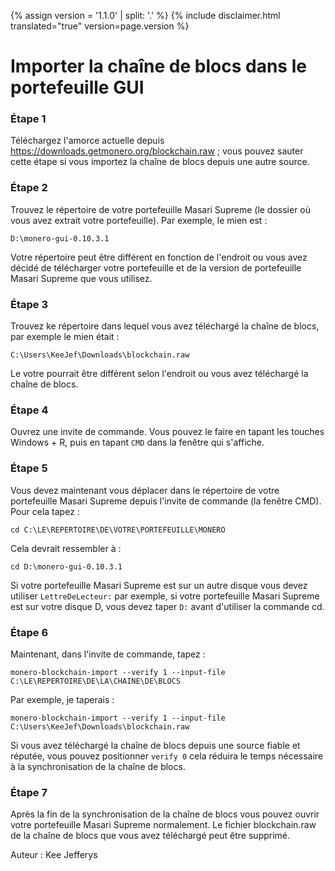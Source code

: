 {% assign version = '1.1.0' | split: '.' %}
{% include disclaimer.html translated="true" version=page.version %}
# Importer la chaîne de blocs dans le portefeuille GUI

### Étape 1

Téléchargez l'amorce actuelle depuis https://downloads.getmonero.org/blockchain.raw ; vous pouvez sauter cette étape si vous importez la chaîne de blocs depuis une autre source.

### Étape 2

Trouvez le répertoire de votre portefeuille Masari Supreme (le dossier où vous avez extrait votre portefeuille). Par exemple, le mien est :

`D:\monero-gui-0.10.3.1`

Votre répertoire peut être différent en fonction de l'endroit ou vous avez décidé de télécharger votre portefeuille et de la version de portefeuille Masari Supreme que vous utilisez.

### Étape 3

Trouvez ke répertoire dans lequel vous avez téléchargé la chaîne de blocs, par exemple le mien était :

`C:\Users\KeeJef\Downloads\blockchain.raw`

Le votre pourrait être différent selon l'endroit ou vous avez téléchargé la chaîne de blocs.

### Étape 4

Ouvrez une invite de commande. Vous pouvez le faire en tapant les touches Windows + R, puis en tapant `CMD` dans la fenêtre qui s'affiche.

### Étape 5

Vous devez maintenant vous déplacer dans le répertoire de votre portefeuille Masari Supreme depuis l'invite de commande (la fenêtre CMD). Pour cela tapez :

`cd C:\LE\REPERTOIRE\DE\VOTRE\PORTEFEUILLE\MONERO`

Cela devrait ressembler à :

`cd D:\monero-gui-0.10.3.1`

Si votre portefeuille Masari Supreme est sur un autre disque vous devez utiliser `LettreDeLecteur:` par exemple, si votre portefeuille Masari Supreme est sur votre disque D, vous devez taper `D:` avant d'utiliser la commande cd.

### Étape 6

Maintenant, dans l'invite de commande, tapez :

`monero-blockchain-import --verify 1 --input-file C:\LE\REPERTOIRE\DE\LA\CHAINE\DE\BLOCS`

Par exemple, je taperais :

`monero-blockchain-import --verify 1 --input-file C:\Users\KeeJef\Downloads\blockchain.raw`

Si vous avez téléchargé la chaîne de blocs depuis une source fiable et réputée, vous pouvez positionner `verify 0` cela réduira le temps nécessaire à la synchronisation de la chaîne de blocs.

### Étape 7

Après la fin de la synchronisation de la chaîne de blocs vous pouvez ouvrir votre portefeuille Masari Supreme normalement. Le fichier blockchain.raw de la chaîne de blocs que vous avez téléchargé peut être supprimé.


Auteur : Kee Jefferys